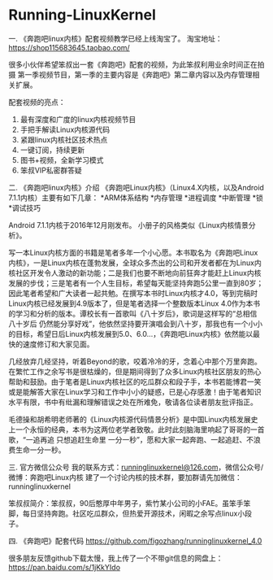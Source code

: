 # Running-LinuxKernel

一. 《奔跑吧linux内核》配套视频教学已经上线淘宝了。
淘宝地址：https://shop115683645.taobao.com/

很多小伙伴希望笨叔出一套《奔跑吧》配套的视频，为此笨叔利用业余时间正在拍摄 第一季视频节目，第一季的主要内容是《奔跑吧》第二章内容以及内存管理相关扩展。

配套视频的亮点：
1. 最有深度和广度的linux内核视频节目
2. 手把手解读Linux内核源代码
3. 紧跟linux内核社区技术热点
4. 一键订阅，持续更新
5. 图书+视频，全新学习模式
6. 笨叔VIP私密群答疑

二. 《奔跑吧linux内核》介绍
《奔跑吧Linux内核》（Linux4.X内核，以及Android 7.1.1内核）主要有如下几章：
*ARM体系结构
*内存管理 
*进程调度 
*中断管理
*锁 
*调试技巧 

Android 7.1.1内核于2016年12月刚发布。
小册子的风格类似《Linux内核情景分析》。

写一本Linux内核方面的书籍是笔者多年一个小心愿。本书取名为《奔跑吧Linux内核》，一是Linux内核在蓬勃发展，全球众多杰出的公司和开发者都在为Linux内核社区开发令人激动的新功能；二是我们也要不断地向前狂奔才能赶上Linux内核发展的步伐；三是笔者有一个人生目标，希望每天能坚持奔跑5公里一直到80岁；因此笔者希望和广大读者一起共勉。在撰写本书时Linux内核才4.0，等到完稿时Linux内核已经发展到4.9版本了，但是笔者选择一个整数版本Linux 4.0作为本书的学习和分析的版本。谭校长有一首歌叫《八十岁后》，歌词是这样写的“总相信 八十岁后 仍然能分享好戏”，他依然坚持要开演唱会到八十岁，那我也有一个小小的目标，希望日后Linux内核发展到5.0、6.0…，《奔跑吧Linux内核》依然能以最快的速度修订和大家见面。

几经放弃几经坚持，听着Beyond的歌，咬着冷冷的牙，念着心中那个万里奔跑。在繁忙工作之余写书是很枯燥的，但是期间得到了众多Linux内核社区朋友的热心帮助和鼓励。由于笔者是Linux内核社区的吃瓜群众和段子手，本书若能博君一笑或是能解答大家在Linux学习和工作中小小的疑惑，已是心存感激！由于笔者知识水平有限，书中有纰漏和理解错误之处在所难免，敬请各位读者朋友批评指正。

毛德操和胡希明老师著的《Linux内核源代码情景分析》是中国Linux内核发展史上一个永恒的经典，本书为这两位老学者致敬。此时此刻脑海里响起了哥哥的一首歌，“一追再追 只想追赶生命里 一分一秒”，愿和大家一起奔跑、一起追赶、不浪费生命一分一秒。

三. 官方微信公众号
我的联系方式：runninglinuxkernel@126.com，微信公众号/微博：奔跑吧Linux内核
建了一个讨论内核的技术群，要加群请先加微信：runninglinuxkernel

笨叔叔简介：笨叔叔，90后憨厚中年男子，紫竹某小公司的小FAE。虽笨手笨脚，每日坚持奔跑。社区吃瓜群众，但热爱开源技术，闲暇之余写点linux小段子。

四. 《奔跑吧》配套代码
https://github.com/figozhang/runninglinuxkernel_4.0

很多朋友反馈github下载太慢，我上传了一个不带git信息的网盘上：
https://pan.baidu.com/s/1jKkYIdo

